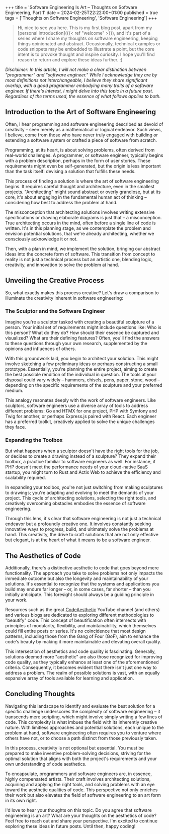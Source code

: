 +++
title = 'Software Engineering Is Art – Thoughts on Software Engineering, Part 1'
date = 2024-02-25T22:22:00+01:00
published = true
tags = ['Thoughts on Software Engineering', 'Software Engineering']
+++

> Hi, nice to see you here. This is my first blog post, apart from my [personal introduction]({{< ref "welcome" >}}), and it's part of a series where I share my thoughts on software engineering, keeping things opinionated and abstract. Occasionally, technical examples or code snippets may be embedded to illustrate a point, but the core intent is to provoke thought and inspire curiosity. I hope you'll find reason to return and explore these ideas further. :)

_Disclaimer: In this article, I will not make a clear distinction between "programmer" and "software engineer." While I acknowledge they are by most definitions not interchangeable, I believe they share significant overlap, with a good programmer embodying many traits of a software engineer. If there's interest, I might delve into this topic in a future post. Regardless of the terms used, the essence of what follows applies to both._

## Introduction to the Art of Software Engineering

Often, I hear programming and software engineering described as devoid of creativity – seen merely as a mathematical or logical endeavor. Such views, I believe, come from those who have never truly engaged with building or extending a software system or crafted a piece of software from scratch.

Programming, at its heart, is about solving problems, often derived from real-world challenges. A programmer, or software engineer, typically begins with a problem description, perhaps in the form of user stories. These requirements might even be self-generated, but the origin is less important than the task itself: devising a solution that fulfills these needs.

This process of finding a solution is where the art of software engineering begins. It requires careful thought and architecture, even in the smallest projects. "Architecting" might sound abstract or overly grandiose, but at its core, it's about engaging in the fundamental human act of thinking – considering how best to address the problem at hand.

The misconception that architecting solutions involves writing extensive specifications or drawing elaborate diagrams is just that – a misconception. True architecting occurs in the mind, often before a single line of code is written. It's in this planning stage, as we contemplate the problem and envision potential solutions, that we're already architecting, whether we consciously acknowledge it or not.

Then, with a plan in mind, we implement the solution, bringing our abstract ideas into the concrete form of software. This transition from concept to reality is not just a technical process but an artistic one, blending logic, creativity, and innovation to solve the problem at hand.

## Unveiling the Creative Process

So, what exactly makes this process creative? Let's draw a comparison to illuminate the creativity inherent in software engineering:

### The Sculptor and the Software Engineer

Imagine you're a sculptor tasked with creating a beautiful sculpture of a person. Your initial set of requirements might include questions like: Who is this person? What do they do? How should their essence be captured and visualized? What are their defining features? Often, you'll find the answers to these questions through your own research, supplemented by the opinions and influences of others.

With this groundwork laid, you begin to architect your solution. This might involve sketching a few preliminary ideas or perhaps constructing a small prototype. Essentially, you're planning the entire project, aiming to create the best possible rendition of the individual in question. The tools at your disposal could vary widely – hammers, chisels, pens, paper, stone, wood – depending on the specific requirements of the sculpture and your preferred medium.

This analogy resonates deeply with the work of software engineers. Like sculptors, software engineers use a diverse array of tools to address different problems: Go and HTMX for one project, PHP with Symfony and Twig for another, or perhaps Express.js paired with React. Each engineer has a preferred toolkit, creatively applied to solve the unique challenges they face.

### Expanding the Toolbox

But what happens when a sculptor doesn't have the right tools for the job, or decides to create a drawing instead of a sculpture? They expand their toolbox, a practice familiar to software engineers as well. For instance, if PHP doesn't meet the performance needs of your cloud-native SaaS startup, you might turn to Rust and Actix Web to achieve the efficiency and scalability required.

In expanding your toolbox, you're not just switching from making sculptures to drawings; you're adapting and evolving to meet the demands of your project. This cycle of architecting solutions, selecting the right tools, and creatively overcoming obstacles embodies the essence of software engineering.

Through this lens, it's clear that software engineering is not just a technical endeavor but a profoundly creative one. It involves constantly seeking innovative ways to progress, build, and ultimately solve the problems at hand. This creativity, the drive to craft solutions that are not only effective but elegant, is at the heart of what it means to be a software engineer.

## The Aesthetics of Code

Additionally, there's a distinctive aesthetic to code that goes beyond mere functionality. The approach you take to solve problems not only impacts the immediate outcome but also the longevity and maintainability of your solutions. It's essential to recognize that the systems and applications you build may endure far longer – or, in some cases, far shorter – than you initially anticipate. This foresight should always be a guiding principle in your work.

Resources such as the great [CodeAesthetic](https://www.youtube.com/@CodeAesthetic) YouTube channel (and others) and various blogs are dedicated to exploring different methodologies to "beautify" code. This concept of beautification often intersects with principles of modularity, flexibility, and maintainability, which themselves could fill entire posts or series. It's no coincidence that most design patterns, including those from the Gang of Four (GoF), aim to enhance the code's beauty by making it more maintainable and elevating overall quality.

This intersection of aesthetics and code quality is fascinating. Generally, solutions deemed more "aesthetic" are also those recognized for improving code quality, as they typically enhance at least one of the aforementioned criteria. Consequently, it becomes evident that there isn't just one way to address a problem. The realm of possible solutions is vast, with an equally expansive array of tools available for learning and application.

## Concluding Thoughts

Navigating this landscape to identify and evaluate the best solution for a specific challenge underscores the complexity of software engineering – it transcends mere scripting, which might involve simply writing a few lines of code. This complexity is what imbues the field with its inherently creative nature. With limitless approaches and potential solutions, each unique to the problem at hand, software engineering often requires you to venture where others have not, or to choose a path distinct from those previously taken.

In this process, creativity is not optional but essential. You must be prepared to make inventive problem-solving decisions, striving for the optimal solution that aligns with both the project's requirements and your own understanding of code aesthetics.

To encapsulate, programmers and software engineers are, in essence, highly compensated artists. Their craft involves architecting solutions, acquiring and applying the right tools, and solving problems with an eye toward the aesthetic qualities of code. This perspective not only enriches their work but also elevates the field of software engineering to an art form in its own right.

I'd love to hear your thoughts on this topic. Do you agree that software engineering is an art? What are your thoughts on the aesthetics of code? Feel free to reach out and share your perspective. I'm excited to continue exploring these ideas in future posts. Until then, happy coding!
